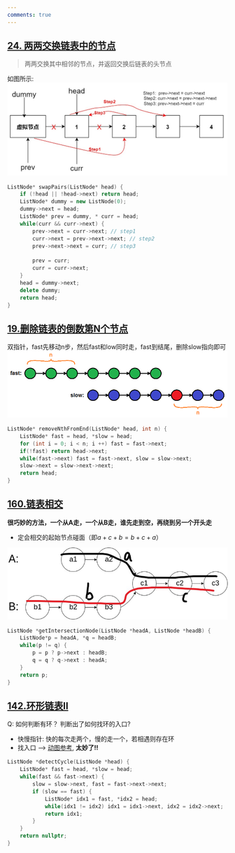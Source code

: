 ```yaml
---
comments: true
---
```


## [24. 两两交换链表中的节点](https://leetcode.cn/problems/swap-nodes-in-pairs/description/)

> 两两交换其中相邻的节点，并返回交换后链表的头节点

如图所示: 
![example](../assets/交换节点.jpg)
```c++ linenums="1"
ListNode* swapPairs(ListNode* head) {
    if (!head || !head->next) return head;
    ListNode* dummy = new ListNode(0);
    dummy->next = head;
    ListNode* prev = dummy, * curr = head;
    while(curr && curr->next) {
        prev->next = curr->next; // step1
        curr->next = prev->next->next; // step2
        prev->next->next = curr; // step3

        prev = curr;
        curr = curr->next;
    }
    head = dummy->next;
    delete dummy;
    return head;
}
```

## [19.删除链表的倒数第N个节点](https://leetcode.cn/problems/remove-nth-node-from-end-of-list/)

双指针，fast先移动n步，然后fast和low同时走，fast到结尾，删除slow指向即可
![Example](../assets/倒数第n.png)
```c++ linenums="1"
ListNode* removeNthFromEnd(ListNode* head, int n) {
    ListNode* fast = head, *slow = head;
    for (int i = 0; i < n; i ++) fast = fast->next;
    if(!fast) return head->next;
    while(fast->next) fast = fast->next, slow = slow->next;
    slow->next = slow->next->next;
    return head; 
}
```
## [160.链表相交](https://leetcode.cn/problems/intersection-of-two-linked-lists/description/)

**很巧妙的方法，一个从A走，一个从B走，谁先走到空，再绕到另一个开头走**

- 定会相交的起始节点碰面（即$a + c + b = b + c + a$）

![example](../assets/链表相交.jpg)

```c++ linenums="1"
ListNode *getIntersectionNode(ListNode *headA, ListNode *headB) {
    ListNode*p = headA, *q = headB;
    while(p != q) {
        p = p ? p->next : headB; 
        q = q ? q->next : headA;
    }
    return p;
}
```

## [142.环形链表II](https://leetcode.cn/problems/linked-list-cycle-ii/)

Q: 如何判断有环？ 判断出了如何找环的入口?

- 快慢指针: 快的每次走两个，慢的走一个，若相遇则存在环
- 找入口 --> [动图参考](https://code-thinking.cdn.bcebos.com/gifs/142.%E7%8E%AF%E5%BD%A2%E9%93%BE%E8%A1%A8II%EF%BC%88%E6%B1%82%E5%85%A5%E5%8F%A3%EF%BC%89.gif), **太妙了!!**

```c++ linenums="1"
ListNode *detectCycle(ListNode *head) {
    ListNode* fast = head, *slow = head;
    while(fast && fast->next) {
        slow = slow->next, fast = fast->next->next;
        if (slow == fast) {
            ListNode* idx1 = fast, *idx2 = head;
            while(idx1 != idx2) idx1 = idx1->next, idx2 = idx2->next;
            return idx1;
        }
    }
    return nullptr;
}
```